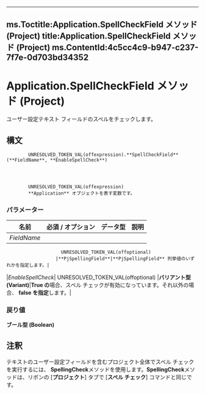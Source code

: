 

---
ms.Toctitle:Application.SpellCheckField メソッド (Project)
title:Application.SpellCheckField メソッド (Project)
ms.ContentId:4c5cc4c9-b947-c237-7f7e-0d703bd34352
---
# Application.SpellCheckField メソッド (Project)




ユーザー設定テキスト フィールドのスペルをチェックします。

## 構文

            UNRESOLVED_TOKEN_VAL(offexpression).**SpellCheckField**(**FieldName**, **EnableSpellCheck**)




            UNRESOLVED_TOKEN_VAL(offexpression)
            **Application** オブジェクトを表す変数です。

### パラメーター

|**名前**|**必須 / オプション**|**データ型**|**説明**|
|---|---|---|---|
|*FieldName*|
                        UNRESOLVED_TOKEN_VAL(offoptional)
                      |**PjSpellingField**|**PjSpellingField** 列挙値のいずれかを指定します。|
|*EnableSpellCheck*|
                        UNRESOLVED_TOKEN_VAL(offoptional)
                      |**バリアント型 (Variant)**|**True の**場合、スペル チェックが有効になっています。それ以外の場合、 **false を指定**します。|



### 戻り値
**ブール型 (Boolean)**





## 注釈
テキストのユーザー設定フィールドを含むプロジェクト全体でスペル チェックを実行するには、 **SpellingCheck**メソッドを使用します。**SpellingCheck**メソッドは、リボンの [**プロジェクト**] タブで [**スペル チェック**] コマンドと同じです。




